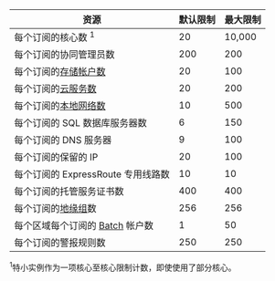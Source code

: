 资源|默认限制|最大限制
---|---|---
每个订阅的核心数 <sup>1</sup>|20|10,000
每个订阅的协同管理员数|200|200
每个订阅的[存储帐户数](/documentation/articles/storage-create-storage-account)|20|100
每个订阅的[云服务数](/documentation/articles/fundamentals-application-models)|20|200
每个订阅的[本地网络数](http://msdn.microsoft.com/zh-cn/library/jj157100.aspx)|10|500
每个订阅的 SQL 数据库服务器数|6|150
每个订阅的 DNS 服务器|9|100
每个订阅的保留的 IP|20|100
每个订阅的 ExpressRoute 专用线路数|10|10
每个订阅的托管服务证书数|400|400
每个订阅的[地缘组](/documentation/articles/virtual-networks-migrate-to-regional-vnet)数|256|256
每个区域每个订阅的 [Batch](/services/batch/) 帐户数|1|50
每个订阅的警报规则数|250|250

<sup>1</sup>特小实例作为一项核心至核心限制计数，即使使用了部分核心。

<!---HONumber=Mooncake_1207_2015-->